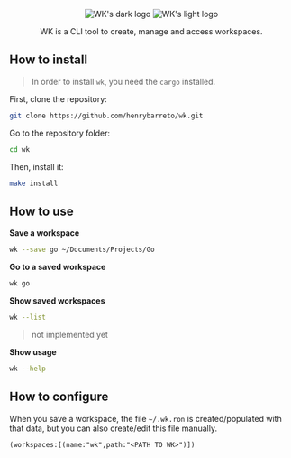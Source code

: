 <p align="center">
    <img src="https://user-images.githubusercontent.com/23109089/171970710-a72e7506-9e55-4f1c-8089-bd331cd68aa4.png#gh-dark-mode-only" alt="WK's dark logo" />
    <img src="https://user-images.githubusercontent.com/23109089/171970769-e07ffa29-5a19-4893-9610-8c1a08e8972e.png#gh-light-mode-only" alt="WK's light logo" />
</p>


<p align="center">
WK is a CLI tool to create, manage and access workspaces.
</p>

## How to install
> In order to install `wk`, you need the `cargo` installed.

First, clone the repository:

```sh
git clone https://github.com/henrybarreto/wk.git
```

Go to the repository folder:

```sh
cd wk
```

Then, install it:
    
```sh
make install
```

## How to use

**Save a workspace**

```sh
wk --save go ~/Documents/Projects/Go
```

**Go to a saved workspace**

```sh
wk go
```

**Show saved workspaces**
```sh
wk --list
```
> not implemented yet

**Show usage**
```sh
wk --help
```

## How to configure
When you save a workspace, the file `~/.wk.ron` is created/populated with that data, but you can also create/edit this file manually.

```ron
(workspaces:[(name:"wk",path:"<PATH TO WK>")])
```
